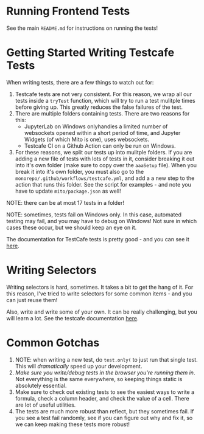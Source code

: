 # Running Frontend Tests

See the main `README.md` for instructions on running the tests!

# Getting Started Writing Testcafe Tests

When writing tests, there are a few things to watch out for:
1. Testcafe tests are not very consistent. For this reason, we wrap all our tests inside a `tryTest` function, which will try to run a test mulitple times before giving up. This greatly reduces the false failures of the test.
2. There are multiple folders containing tests. There are two reasons for this:
    - JupyterLab on Windows onlyhandles a limited number of websockets opened within a short period of time, and Jupyter Widgets (of which Mito is one), uses websockets.
    - Testcafe CI on a Github Action can only be run on Windows.
3. For these reasons, we split our tests up into mulitple folders. If you are adding a new file of tests with lots of tests in it, consider breaking it out into it's own folder (make sure to copy over the `aaaSetup` file). When you break it into it's own folder, you must also go to the `monorepo/.github/workflows/testcafe.yml`, and add a a new step to the action that runs this folder. See the script for examples - and note you have to update `mito/package.json` as well!

NOTE: there can be at most 17 tests in a folder!

NOTE: sometimes, tests fail on Windows only. In this case, automated testing may fail, and you may have to debug on Windows! Not sure in which cases these occur, but we should keep an eye on it.

The documentation for TestCafe tests is pretty good - and you can see it [here](https://devexpress.github.io/testcafe/documentation/guides/).

# Writing Selectors

Writing selectors is hard, sometimes. It takes a bit to get the hang of it. For this reason, I've tried to write selectors for some common items - and you can just reuse them!

Also, write and write some of your own. It can be really challenging, but you will learn a lot. See the testcafe documentation [here](https://devexpress.github.io/testcafe/documentation/guides/basic-guides/select-page-elements.html).

# Common Gotchas

1. NOTE: when writing a new test, do `test.only(` to just run that single test. This will _dramatically_ speed up your development. 
2. _Make sure you write/debug tests in the browser you're running them in_. Not everything is the same everywhere, so keeping things static is absolutely essential.
3. Make sure to check out existing tests to see the easiest ways to write a formula, check a column header, and check the value of a cell. There are lot of useful utilities.
4. The tests are much more robust than reflect, but they sometimes fail. If you see a test fail randomly, see if you can figure out why and fix it, so we can keep making these tests more robust!